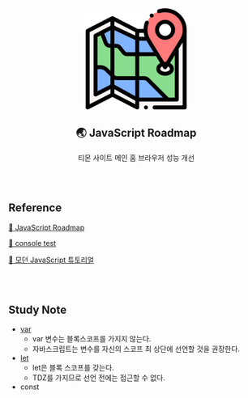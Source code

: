 <div align="center">
  <img width="200px;" src="./images/map.png"/>
</div>
<h2 align="center">🌏 JavaScript Roadmap</h2>
<p align="center">티몬 사이트 메인 홈 브라우저 성능 개선</p>

<br>
<br>

## Reference

[🔗 JavaScript Roadmap](https://roadmap.sh/javascript)

[🔗 console test](https://jsbin.com/?js,console)

[🔗 모던 JavaScript 튜토리얼](https://ko.javascript.info/)

<br>
<br>

## Study Note

- [var](https://github.com/mireyhgnay/js-roadmap/blob/main/StudyNote/var.md)
  - var 변수는 블록스코프를 가지지 않는다.
  - 자바스크립트는 변수를 자신의 스코프 최 상단에 선언할 것을 권장한다.
- [let]()
  - let은 블록 스코프를 갖는다.
  - TDZ를 가지므로 선언 전에는 접근할 수 없다.
- const
